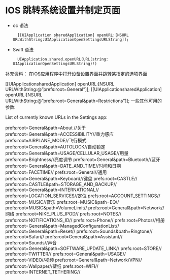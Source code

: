 # IOS 跳转系统设置并制定页面

- oc 语法  
    
        [[UIApplication sharedApplication] openURL:[NSURL URLWithString:UIApplicationOpenSettingsURLString]];  
        
        
- Swift 语法

        UIApplication.shared.openURL(URL(string: UIApplicationOpenSettingsURLString)!)



补充资料： 
在iOS应用程序中打开设备设置界面并跳转某指定的选项界面

[[UIApplicationsharedApplication] openURL:[NSURL 
URLWithString:@”prefs:root=General”]]; 
[[UIApplicationsharedApplication] openURL:[NSURL 
URLWithString:@”prefs:root=General&path=Restrictions”]];
一些其他可用的参数:

List of currently known URLs in the Settings app:

prefs:root=General&path=About //关于 
prefs:root=General&path=ACCESSIBILITY//重力感应 
prefs:root=AIRPLANE_MODE//飞行模式 prefs:root=General&path=AUTOLOCK//自动锁定 
prefs:root=General&path=USAGE/CELLULAR_USAGE//用量 
prefs:root=Brightness//亮度调节 prefs:root=General&path=Bluetooth//蓝牙 
prefs:root=General&path=DATE_AND_TIME//时间和日期 prefs:root=FACETIME// 
prefs:root=General//通用 prefs:root=General&path=Keyboard//键盘 
prefs:root=CASTLE// prefs:root=CASTLE&path=STORAGE_AND_BACKUP// 
prefs:root=General&path=INTERNATIONAL// 
prefs:root=LOCATION_SERVICES//定位 prefs:root=ACCOUNT_SETTINGS// 
prefs:root=MUSIC//音乐 prefs:root=MUSIC&path=EQ// 
prefs:root=MUSIC&path=VolumeLimit// 
prefs:root=General&path=Network//网络 prefs:root=NIKE_PLUS_IPOD// 
prefs:root=NOTES// prefs:root=NOTIFICATIONS_ID// prefs:root=Phone// 
prefs:root=Photos//相册 
prefs:root=General&path=ManagedConfigurationList// 
prefs:root=General&path=Reset// prefs:root=Sounds&path=Ringtone// 
prefs:root=Safari// prefs:root=General&path=Assistant// 
prefs:root=Sounds//声音 prefs:root=General&path=SOFTWARE_UPDATE_LINK// 
prefs:root=STORE// prefs:root=TWITTER// 
prefs:root=General&path=USAGE// prefs:root=VIDEO//视频 
prefs:root=General&path=Network/VPN// prefs:root=Wallpaper//壁纸 
prefs:root=WIFI// prefs:root=INTERNET_TETHERING//


